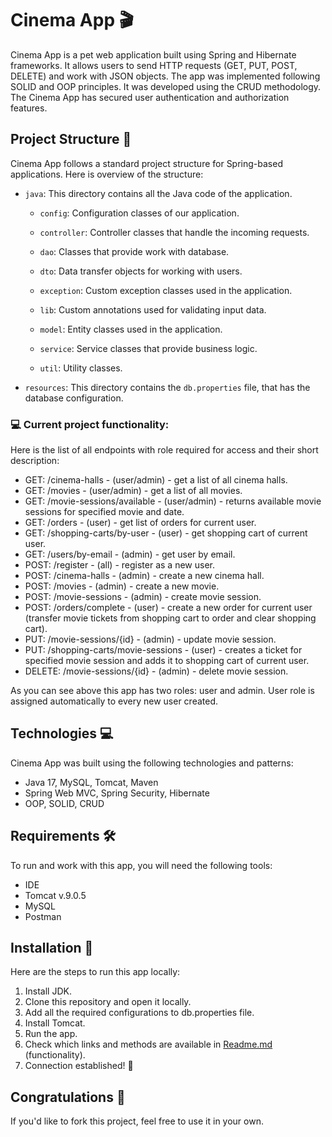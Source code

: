 # Cinema App 🎬

Cinema App is a pet web application built using Spring and Hibernate frameworks. It allows users to send HTTP requests (GET, PUT, POST, DELETE) and work with JSON objects. The app was implemented following SOLID and OOP principles. It was developed using the CRUD methodology. The Cinema App has secured user authentication and authorization features.

## Project Structure 📁

Cinema App follows a standard project structure for Spring-based applications. Here is overview of the structure:

- `java`: This directory contains all the Java code of the application.

    - `config`:  Configuration classes of our application.

    - `controller`: Controller classes that handle the incoming requests.

    - `dao`: Classes that provide work with database.

    - `dto`: Data transfer objects for working with users.

    - `exception`: Custom exception classes used in the application.

    - `lib`: Custom annotations used for validating input data.

    - `model`: Entity classes used in the application.

    - `service`: Service classes that provide business logic.

    - `util`: Utility classes.

- `resources`: This directory contains the `db.properties` file, that has the database configuration.

### 💻 Current project functionality:
Here is the list of all endpoints with role required for access and their short description:
- GET: /cinema-halls - (user/admin) - get a list of all cinema halls.
- GET: /movies - (user/admin) - get a list of all movies.
- GET: /movie-sessions/available - (user/admin) - returns available movie sessions for specified movie and date.
- GET: /orders - (user) - get list of orders for current user.
- GET: /shopping-carts/by-user - (user) - get shopping cart of current user.
- GET: /users/by-email - (admin) - get user by email.
- POST: /register - (all) - register as a new user.
- POST: /cinema-halls - (admin) - create a new cinema hall.
- POST: /movies - (admin) - create a new movie.
- POST: /movie-sessions - (admin) - create movie session.
- POST: /orders/complete - (user) - create a new order for current user (transfer movie tickets from shopping cart to order and clear shopping cart).
- PUT: /movie-sessions/{id} - (admin) - update movie session.
- PUT: /shopping-carts/movie-sessions - (user) - creates a ticket for specified movie session and adds it to shopping cart of current user.
- DELETE: /movie-sessions/{id} - (admin) - delete movie session.


As you can see above this app has two roles: user and admin. User role is assigned automatically to every new user created.  

## Technologies 💻
Cinema App was built using the following technologies and patterns:

- Java 17, MySQL, Tomcat, Maven
- Spring Web MVC, Spring Security, Hibernate
- OOP, SOLID, CRUD

## Requirements 🛠️

To run and work with this app, you will need the following tools:

- IDE
- Tomcat v.9.0.5
- MySQL
- Postman

## Installation 🚀

Here are the steps to run this app locally:

1. Install JDK.
2. Clone this repository and open it locally.
3. Add all the required configurations to db.properties file.
4. Install Tomcat.
5. Run the app.
6. Check which links and methods are available in [Readme.md](README.md) (functionality).
7. Connection established! 🎉

## Congratulations 🤝

If you'd like to fork this project, feel free to use it in your own.

